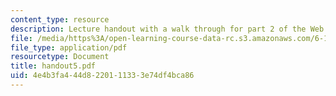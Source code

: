```yaml
---
content_type: resource
description: Lecture handout with a walk through for part 2 of the Web indexer lab.
file: /media/https%3A/open-learning-course-data-rc.s3.amazonaws.com/6-189-a-gentle-introduction-to-programming-using-python-january-iap-2008/4e4b3fa444d8220111333e74df4bca86_handout5.pdf
file_type: application/pdf
resourcetype: Document
title: handout5.pdf
uid: 4e4b3fa4-44d8-2201-1133-3e74df4bca86
---
```

